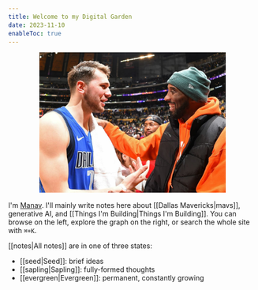 ```yaml
---
title: Welcome to my Digital Garden
date: 2023-11-10
enableToc: true
---
```

<p align="center" width="100%">
    <img width="75%" src="assets/luka_kobe.jpeg">
</p>

I'm [Manav](https://manavarora.me). I'll mainly write notes here about [[Dallas Mavericks|mavs]], generative AI, and [[Things I'm Building|Things I'm Building]]. You can browse on the left, explore the graph on the right, or search the whole site with `⌘+K`.

[[notes|All notes]] are in one of three states:
- [[seed|Seed]]: brief ideas
- [[sapling|Sapling]]: fully-formed thoughts
- [[evergreen|Evergreen]]: permanent, constantly growing
